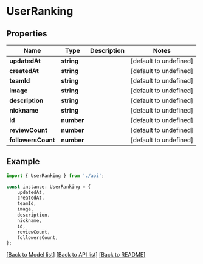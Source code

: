 # UserRanking


## Properties

Name | Type | Description | Notes
------------ | ------------- | ------------- | -------------
**updatedAt** | **string** |  | [default to undefined]
**createdAt** | **string** |  | [default to undefined]
**teamId** | **string** |  | [default to undefined]
**image** | **string** |  | [default to undefined]
**description** | **string** |  | [default to undefined]
**nickname** | **string** |  | [default to undefined]
**id** | **number** |  | [default to undefined]
**reviewCount** | **number** |  | [default to undefined]
**followersCount** | **number** |  | [default to undefined]

## Example

```typescript
import { UserRanking } from './api';

const instance: UserRanking = {
    updatedAt,
    createdAt,
    teamId,
    image,
    description,
    nickname,
    id,
    reviewCount,
    followersCount,
};
```

[[Back to Model list]](../README.md#documentation-for-models) [[Back to API list]](../README.md#documentation-for-api-endpoints) [[Back to README]](../README.md)
